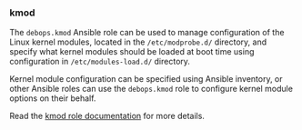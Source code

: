 ### kmod

The `debops.kmod` Ansible role can be used to manage configuration of
the Linux kernel modules, located in the `/etc/modprobe.d/` directory,
and specify what kernel modules should be loaded at boot time using
configuration in `/etc/modules-load.d/` directory.

Kernel module configuration can be specified using Ansible inventory, or
other Ansible roles can use the `debops.kmod` role to configure kernel
module options on their behalf.

Read the [kmod role documentation](https://docs.debops.org/en/master/ansible/roles/kmod/) for more details.
